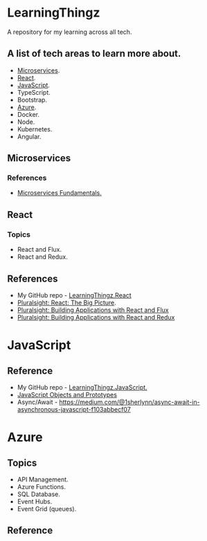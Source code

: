 # LearningThingz
A repository for my learning across all tech.

## A list of tech areas to learn more about.
* [Microservices](#microservices).
* [React](#react).
* [JavaScript](#javascript).
* TypeScript.
* Bootstrap.
* [Azure](#azure).
* Docker.
* Node.
* Kubernetes.
* Angular.

## <a name="microservices"></a>Microservices
### References
* [Microservices Fundamentals.](https://app.pluralsight.com/library/courses/microservices-fundamentals/table-of-contents)

## <a name="react"></a>React
### Topics
* React and Flux.
* React and Redux.

## References
* My GitHub repo - [LearningThingz.React](https://github.com/carlclark267/LearningThingz.React)
* [Pluralsight: React: The Big Picture](https://app.pluralsight.com/library/courses/react-big-picture/table-of-contents).
* [Pluralsight: Building Applications with React and Flux](https://app.pluralsight.com/library/courses/react-flux-building-applications/table-of-contents)
* [Pluralsight: Building Applications with React and Redux](https://app.pluralsight.com/library/courses/react-redux-react-router-es6/table-of-contents)

# <a name="javascript"></a>JavaScript
## Reference
* My GitHub repo - [LearningThingz.JavaScript.](https://github.com/carlclark267/LearningThingz.JavaScript)
* [JavaScript Objects and Prototypes](https://app.pluralsight.com/library/courses/javascript-objects-prototypes/table-of-contents)
* Async/Await - https://medium.com/@1sherlynn/async-await-in-asynchronous-javascript-f103abbecf07

# <a name="azure"></a>Azure
## Topics
* API Management.
* Azure Functions.
* SQL Database.
* Event Hubs.
* Event Grid (queues).

## Reference
